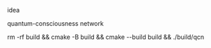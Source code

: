 idea


quantum-consciousness network

rm -rf build && cmake -B build && cmake --build build && ./build/qcn
